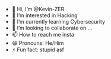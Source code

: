 - 👋 Hi, I’m @Kevin-ZER
- 👀 I’m interested in Hacking
- 🌱 I’m currently learning Cybersecurity
- 💞️ I’m looking to collaborate on ...
- 📫 How to reach me insta
- 😄 Pronouns: He/Him
- ⚡ Fun fact: stupid asf

<!---
Kevin-ZER/Kevin-ZER is a ✨ special ✨ repository because its `README.md` (this file) appears on your GitHub profile.
You can click the Preview link to take a look at your changes.
--->
